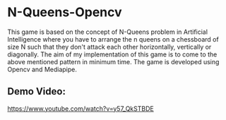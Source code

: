 # N-Queens-Opencv

This game is based on the concept of N-Queens problem in Artificial Intelligence where you have to arrange the n queens on a chessboard of size N such that they don't attack each other horizontally, vertically or diagonally. The aim of my implementation of this game is to come to the above mentioned pattern in minimum time. The game is developed using Opencv and  Mediapipe.

## Demo Video:

https://www.youtube.com/watch?v=y57_QkSTBDE

